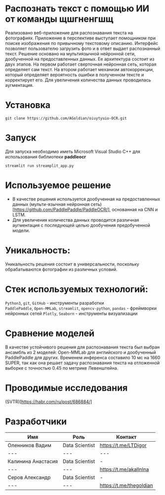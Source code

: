 # Распознать текст с помощью ИИ от команды щшгненгшщ

Реализовано веб-приложение для распознавания текста на фотографиях. Приложение в перспективе выступает помощником при поиске изображения по привычному текстовому описанию. Интерфейс позволяет пользователю загрузить фото и в ответ выдает распознанный текст. Решение основано на мультиязычной нейронной сети, дообученной на предоставленных данных. Ее архитектура состоит из двух этапов. На первом работает сверточная нейронная сеть, которая определяет сам текст. На втором работает механизм автокоррекции, который определяет вероятность ошибки в полученном тексте и корректирует его. Для увеличения количества данных проводилась аугментация.

# Установка
```
git clone https://github.com/AGoldian/oiuytyuio-OCR.git
```

# Запуск
Для запуска необходимо иметь Microsoft Visual Studio C++ для использования библиотеки **paddleocr**
```
streamlit run streamplit_app.py
```

# Используемое решение

* В качестве решения используется дообученная на предоставленных данных (мульти-язычная нейронная сеть)[https://github.com/PaddlePaddle/PaddleOCR/], основанная на CNN и LSTM.
* Для увеличения количества данных проводится различная аугментация с последующей целью дообучения предобученной модели. 

# Уникальность:

Уникальность решения состоит в универсальности, поскольку обрабатываются фотографии из различных условий.

# Стек используемых технологий:

`Python3`, `git`, `GitHub` - инструменты разработки  
`PaddlePaddle`, `Open-MMLab`, `streamlit`, `opencv-python`, `pandas` - фреймворки нейронных сетей
`Plotly`, `Seaborn` - инструменты визуализации  

# Сравнение моделей

В качестве устойчивого решения для распознавания текста был выбран ансамбль из 2 моделей: Open-MMLab для английского и дообученный PaddlePaddle для других. Временем инференса составило 10 мс на 1660 SUPER, так как она решает задачу распознавания текста на отложенной выборке с точностью 0.45 по метрике Левенштейна.

# Проводимые исследования

(SVTR)[https://habr.com/ru/post/686884/]


# Разработчики
| Имя                  | Роль           | Контакт              |
|----------------------|----------------|----------------------|
| Оленников Вадим   | Data Scientist | https://t.me/LTDigor |
| ---                  | ---            | ---                  |
| Калинина Анастасия  | Data Scientist | -                    |
| ---                  | ---            | https://t.me/akallnlna |       
| Серов Александр       | Data Scientist | -                    |
| ---                  | ---            | https://t.me/thegoldian   |
